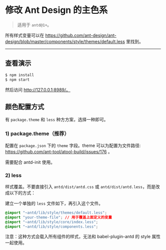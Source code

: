 # 修改 Ant Design 的主色系

> 适用于 `antd@1+`。

所有样式变量可以在 https://github.com/ant-design/ant-design/blob/master/components/style/themes/default.less 里找到。

----

## 查看演示

```bash
$ npm install
$ npm start
```

然后访问 http://127.0.0.1:8989/。

## 颜色配置方式

有 `package.theme` 和 `less` 种方方案，选择一种即可。

### 1) package.theme（推荐）

配置在 `package.json` 下的 `theme` 字段。theme 可以为配置为文件路径: https://github.com/ant-tool/atool-build/issues/176 。

需要配合 antd-init 使用。

### 2) less

样式覆盖。不要直接引入 `antd/dist/antd.css` 或 `antd/dist/antd.less`，而是改成以下的方式：

建立一个单独的 `less` 文件如下，再引入这个文件。

   ```css
   @import "~antd/lib/style/themes/default.less";
   @import "your-theme-file"; // 用于覆盖上面定义的变量
   @import "~antd/lib/style/core/index.less";
   @import "~antd/lib/style/components.less";
   ```

注意：这种方式会载入所有组件的样式，无法和 babel-plugin-antd 的 style 属性一起使用。
